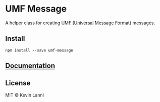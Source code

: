 # UMF Message

A helper class for creating [UMF (Universal Message Format)](https://github.com/cjus/umf/blob/master/umf.md) messages.

## Install

```
npm install --save umf-message
```

## [Documentation](https://therealklanni.github.io/umf-message/globals.html)

## License

MIT © Kevin Lanni
